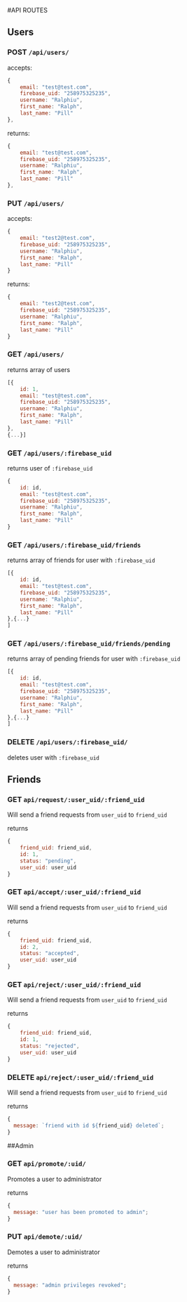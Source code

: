 #API ROUTES

## Users

### POST `/api/users/`

accepts:

```javascript
{
    email: "test@test.com",
    firebase_uid: "258975325235",
    username: "Ralphiu",
    first_name: "Ralph",
    last_name: "Pill"
},
```

returns:

```javascript
{
    email: "test@test.com",
    firebase_uid: "258975325235",
    username: "Ralphiu",
    first_name: "Ralph",
    last_name: "Pill"
},
```

### PUT `/api/users/`

accepts:

```javascript
{
    email: "test2@test.com",
    firebase_uid: "258975325235",
    username: "Ralphiu",
    first_name: "Ralph",
    last_name: "Pill"
}
```

returns:

```javascript
{
    email: "test2@test.com",
    firebase_uid: "258975325235",
    username: "Ralphiu",
    first_name: "Ralph",
    last_name: "Pill"
}
```

### GET `/api/users/`

returns array of users

```javascript
[{
    id: 1,
    email: "test@test.com",
    firebase_uid: "258975325235",
    username: "Ralphiu",
    first_name: "Ralph",
    last_name: "Pill"
},
{...}]
```

### GET `/api/users/:firebase_uid`

returns user of `:firebase_uid`

```javascript
{
    id: id,
    email: "test@test.com",
    firebase_uid: "258975325235",
    username: "Ralphiu",
    first_name: "Ralph",
    last_name: "Pill"
}
```

### GET `/api/users/:firebase_uid/friends`

returns array of friends for user with `:firebase_uid`

```javascript
[{
    id: id,
    email: "test@test.com",
    firebase_uid: "258975325235",
    username: "Ralphiu",
    first_name: "Ralph",
    last_name: "Pill"
},{...}
]
```


### GET `/api/users/:firebase_uid/friends/pending`

returns array of pending friends for user with `:firebase_uid`

```javascript
[{
    id: id,
    email: "test@test.com",
    firebase_uid: "258975325235",
    username: "Ralphiu",
    first_name: "Ralph",
    last_name: "Pill"
},{...}
]
```

### DELETE `/api/users/:firebase_uid/`

deletes user with `:firebase_uid`

## Friends

### GET `api/request/:user_uid/:friend_uid`

Will send a friend requests from `user_uid` to `friend_uid`

returns

```javascript
{
    friend_uid: friend_uid,
    id: 1,
    status: "pending",
    user_uid: user_uid
}
```

### GET `api/accept/:user_uid/:friend_uid`

Will send a friend requests from `user_uid` to `friend_uid`

returns

```javascript
{
    friend_uid: friend_uid,
    id: 2,
    status: "accepted",
    user_uid: user_uid
}
```

### GET `api/reject/:user_uid/:friend_uid`

Will send a friend requests from `user_uid` to `friend_uid`

returns

```javascript
{
    friend_uid: friend_uid,
    id: 1,
    status: "rejected",
    user_uid: user_uid
}
```

### DELETE `api/reject/:user_uid/:friend_uid`

Will send a friend requests from `user_uid` to `friend_uid`

returns

```javascript
{
  message: `friend with id ${friend_uid} deleted`;
}
```

##Admin

### GET `api/promote/:uid/`

Promotes a user to administrator

returns

```javascript
{
  message: "user has been promoted to admin";
}
```

### PUT `api/demote/:uid/`

Demotes a user to administrator

returns

```javascript
{
  message: "admin privileges revoked";
}
```
